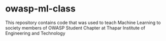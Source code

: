 # owasp-ml-class
This repository contains code that was used to teach Machine Learning to society members of OWASP Student Chapter at Thapar Institute of Engineering and Technology
